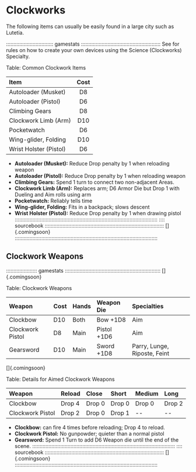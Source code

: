 # Clockworks

The following items can usually be easily found in a large city such as Lutetia.

:::::::::::::::::::::::::::::::: gamestats ::::::::::::::::::::::::::::::::::::::::::::::::::::::
See <a href="#clockworks-2" class="xref-inchapter-under"></a> for rules on how to
create your own devices using the Science (Clockworks) Specialty.

Table: Common Clockwork Items

| Item                   | Cost  |
| :--------------------- | :---: | 
| Autoloader (Musket)    | D8    |
| Autoloader (Pistol)    | D6    |
| Climbing Gears         | D8    |
| Clockwork Limb (Arm)   | D10   |
| Pocketwatch            | D6    |
| Wing-glider, Folding   | D10   |
| Wrist Holster (Pistol) | D6    |

  - **Autoloader (Musket):** Reduce Drop penalty by 1 when reloading weapon
  - **Autoloader (Pistol):** Reduce Drop penalty by 1 when reloading weapon
  - **Climbing Gears:** Spend 1 turn to connect two non-adjacent Areas.
  - **Clockwork Limb (Arm):** Replaces arm; D6 Armor Die but Drop 1 with Dueling and Aim rolls using arm
  - **Pocketwatch:** Reliably tells time
  - **Wing-glider, Folding:** Fits in a backpack; slows descent
  - **Wrist Holster (Pistol):** Reduce Drop penalty by 1 when drawing pistol
:::::::::::::::::::::::::::::::::::::::::::::::::::::::::::::::::::::::::::::::::::::::::::::::::
:::: sourcebook :::::::::::::::::::::::::::::::::::::::::::::::::::::::::::::::::::::::::::::::::
[]{.comingsoon}
:::::::::::::::::::::::::::::::::::::::::::::::::::::::::::::::::::::::::::::::::::::::::::::::::

## Clockwork Weapons

::::::::::::::::::::: gamestats :::::::::::::::::::::::::::::::::::::::::::::::::::::::::::::::::
[]{.comingsoon}

Table: Clockwork Weapons

| Weapon           | Cost  | Hands   | Weapon Die    | Specialties                  | 
| :--------------- | :---- | :------ | :------------ | :--------------------------- | 
| Clockbow         | D10   | Both    | Bow +1D8      | Aim                          |
| Clockwork Pistol | D8    | Main    | Pistol +1D6   | Aim                          |
| Gearsword        | D10   | Main    | Sword +1D8    | Parry, Lunge, Riposte, Feint |

[]{.comingsoon}

Table: Details for Aimed Clockwork Weapons

| Weapon           | Reload | Close  | Short  | Medium | Long   |
| :--------------- | :----- | :----- | :----- | :----- | :----- |
| Clockbow         | Drop 4 | Drop 0 | Drop 0 | Drop 0 | Drop 2 |
| Clockwork Pistol | Drop 2 | Drop 0 | Drop 1 | --     | --     |

  - **Clockbow:** can fire 4 times before reloading; Drop 4 to reload.
  - **Clockwork Pistol:** No gunpowder; quieter than a normal pistol
  - **Gearsword:** Spend 1 Turn to add D6 Weapon die until the end of the scene.
:::::::::::::::::::::::::::::::::::::::::::::::::::::::::::::::::::::::::::::::::::::::::::::::::
:::: sourcebook :::::::::::::::::::::::::::::::::::::::::::::::::::::::::::::::::::::::::::::::::
[]{.comingsoon}
:::::::::::::::::::::::::::::::::::::::::::::::::::::::::::::::::::::::::::::::::::::::::::::::::
